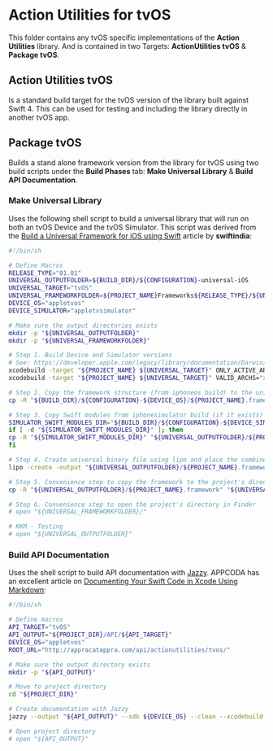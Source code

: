 # Action Utilities for tvOS

This folder contains any tvOS specific implementations of the **Action Utilities** library. And is contained in two Targets: **ActionUtilities tvOS** & **Package tvOS**.

## Action Utilities tvOS

Is a standard build target for the tvOS version of the library built against Swift 4. This can be used for testing and including the library directly in another tvOS app.

## Package tvOS

Builds a stand alone framework version from the library for tvOS using two build scripts under the **Build Phases** tab: **Make Universal Library** & **Build API Documentation**.

### Make Universal Library

Uses the following shell script to build a universal library that will run on both an tvOS Device and the tvOS Simulator. This script was derived from the [Build a Universal Framework for iOS using Swift](https://medium.com/swiftindia/build-a-custom-universal-framework-on-ios-swift-549c084de7c8) article by **swiftindia**:

```sh
#!/bin/sh

# Define Macros
RELEASE_TYPE="01.01"
UNIVERSAL_OUTPUTFOLDER=${BUILD_DIR}/${CONFIGURATION}-universal-iOS
UNIVERSAL_TARGET="tvOS"
UNIVERSAL_FRAMEWORKFOLDER=${PROJECT_NAME}Frameworks${RELEASE_TYPE}/${UNIVERSAL_TARGET}
DEVICE_OS="appletvos"
DEVICE_SIMULATOR="appletvsimulator"

# Make sure the output directories exists
mkdir -p "${UNIVERSAL_OUTPUTFOLDER}"
mkdir -p "${UNIVERSAL_FRAMEWORKFOLDER}"

# Step 1. Build Device and Simulator versions
# See: https://developer.apple.com/legacy/library/documentation/Darwin/Reference/ManPages/man1/xcodebuild.1.html
xcodebuild -target "${PROJECT_NAME} ${UNIVERSAL_TARGET}" ONLY_ACTIVE_ARCH=NO -configuration ${CONFIGURATION} -sdk ${DEVICE_OS}  BUILD_DIR="${BUILD_DIR}" BUILD_ROOT="${BUILD_ROOT}" clean build
xcodebuild -target "${PROJECT_NAME} ${UNIVERSAL_TARGET}" VALID_ARCHS="x86_64 i386" -configuration ${CONFIGURATION} -sdk ${DEVICE_SIMULATOR} ONLY_ACTIVE_ARCH=NO BUILD_DIR="${BUILD_DIR}" BUILD_ROOT="${BUILD_ROOT}" clean build

# Step 2. Copy the framework structure (from iphoneos build) to the universal folder
cp -R "${BUILD_DIR}/${CONFIGURATION}-${DEVICE_OS}/${PROJECT_NAME}.framework" "${UNIVERSAL_OUTPUTFOLDER}/"

# Step 3. Copy Swift modules from iphonesimulator build (if it exists) to the copied framework directory
SIMULATOR_SWIFT_MODULES_DIR="${BUILD_DIR}/${CONFIGURATION}-${DEVICE_SIMULATOR}/${PROJECT_NAME}.framework/Modules/${PROJECT_NAME}.swiftmodule/."
if [ -d "${SIMULATOR_SWIFT_MODULES_DIR}" ]; then
cp -R "${SIMULATOR_SWIFT_MODULES_DIR}" "${UNIVERSAL_OUTPUTFOLDER}/${PROJECT_NAME}.framework/Modules/${PROJECT_NAME}.swiftmodule"
fi

# Step 4. Create universal binary file using lipo and place the combined executable in the copied framework directory
lipo -create -output "${UNIVERSAL_OUTPUTFOLDER}/${PROJECT_NAME}.framework/${PROJECT_NAME}" "${BUILD_DIR}/${CONFIGURATION}-${DEVICE_SIMULATOR}/${PROJECT_NAME}.framework/${PROJECT_NAME}" "${BUILD_DIR}/${CONFIGURATION}-${DEVICE_OS}/${PROJECT_NAME}.framework/${PROJECT_NAME}"

# Step 5. Convenience step to copy the framework to the project's directory
cp -R "${UNIVERSAL_OUTPUTFOLDER}/${PROJECT_NAME}.framework" "${UNIVERSAL_FRAMEWORKFOLDER}/"

# Step 6. Convenience step to open the project's directory in Finder
# open "${UNIVERSAL_FRAMEWORKFOLDER}/"

# KKM - Testing
# open "${UNIVERSAL_OUTPUTFOLDER}"
```

### Build API Documentation

Uses the shell script to build API documentation with [Jazzy](https://github.com/realm/jazzy). APPCODA has an excellent article on [Documenting Your Swift Code in Xcode Using Markdown](https://www.appcoda.com/swift-markdown/):

```sh
#!/bin/sh

# Define macros
API_TARGET="tvOS"
API_OUTPUT="${PROJECT_DIR}/API/${API_TARGET}"
DEVICE_OS="appletvos"
ROOT_URL="http://appracatappra.com/api/actionutilities/tvos/"

# Make sure the output directory exists
mkdir -p "${API_OUTPUT}"

# Move to project directory
cd "${PROJECT_DIR}"

# Create documentation with Jazzy
jazzy --output "${API_OUTPUT}" --sdk ${DEVICE_OS} --clean --xcodebuild-arguments -target,"${PROJECT_NAME} ${API_TARGET}" --module ${PROJECT_NAME} --author "Appracatappra, LLC" --root-url "${ROOT_URL}"

# Open project directory
# open "${API_OUTPUT}"
```



